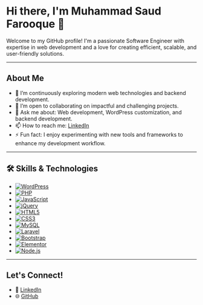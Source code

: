 # Hi there, I'm Muhammad Saud Farooque 👋

Welcome to my GitHub profile! I'm a passionate Software Engineer with expertise in web development and a love for creating efficient, scalable, and user-friendly solutions.

---

## About Me

- 🌱 I’m continuously exploring modern web technologies and backend development.
- 👯 I’m open to collaborating on impactful and challenging projects.
- 💬 Ask me about: Web development, WordPress customization, and backend development.
- 📫 How to reach me: [LinkedIn](https://www.linkedin.com/in/muhammadsaudfarooque/)
- ⚡ Fun fact: I enjoy experimenting with new tools and frameworks to enhance my development workflow.

---

## 🛠 Skills & Technologies

- [![WordPress](https://img.shields.io/badge/WordPress-21759B?style=flat-square&logo=wordpress&logoColor=white)](https://wordpress.org/)
- [![PHP](https://img.shields.io/badge/PHP-777BB4?style=flat-square&logo=php&logoColor=white)](https://www.php.net/)
- [![JavaScript](https://img.shields.io/badge/JavaScript-F7DF1E?style=flat-square&logo=javascript&logoColor=black)](https://developer.mozilla.org/en-US/docs/Web/JavaScript)
- [![jQuery](https://img.shields.io/badge/jQuery-0769AD?style=flat-square&logo=jquery&logoColor=white)](https://jquery.com/)
- [![HTML5](https://img.shields.io/badge/HTML5-E34F26?style=flat-square&logo=html5&logoColor=white)](https://developer.mozilla.org/en-US/docs/Web/HTML)
- [![CSS3](https://img.shields.io/badge/CSS3-1572B6?style=flat-square&logo=css3&logoColor=white)](https://developer.mozilla.org/en-US/docs/Web/CSS)
- [![MySQL](https://img.shields.io/badge/MySQL-4479A1?style=flat-square&logo=mysql&logoColor=white)](https://www.mysql.com/)
- [![Laravel](https://img.shields.io/badge/Laravel-FF2D20?style=flat-square&logo=laravel&logoColor=white)](https://laravel.com/)
- [![Bootstrap](https://img.shields.io/badge/Bootstrap-7952B3?style=flat-square&logo=bootstrap&logoColor=white)](https://getbootstrap.com/)
- [![Elementor](https://img.shields.io/badge/Elementor-92003B?style=flat-square&logo=elementor&logoColor=white)](https://elementor.com/)
- [![Node.js](https://img.shields.io/badge/Node.js-339933?style=flat-square&logo=node.js&logoColor=white)](https://nodejs.org/)

---

## Let's Connect!

- 💼 [LinkedIn](https://www.linkedin.com/in/muhammadsaudfarooque/)
- 🌐 [GitHub](https://github.com/MuhammadSaudFarooq)
